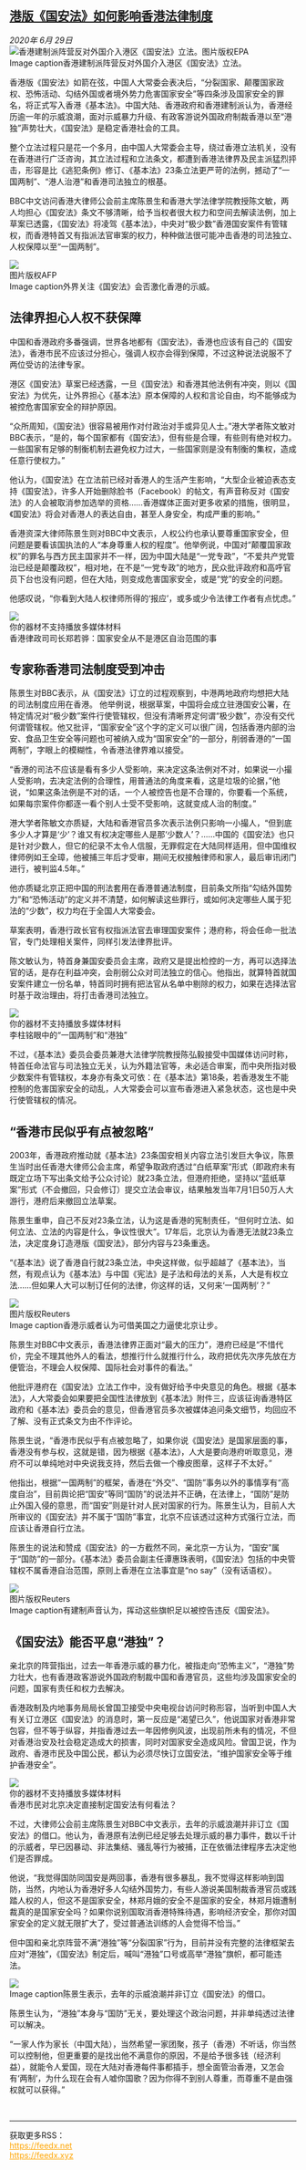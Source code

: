 <!--1593398722000-->
[港版《国安法》如何影响香港法律制度](http://www.bbc.com/zhongwen/simp/chinese-news-53209530)
------

<div><i>2020年 6月 29日</i></div><div><div class="story-body__inner" property="articleBody"><div class="media-landscape has-caption full-width lead"><span class="image-and-copyright-container"><img class="js-image-replace" alt="香港建制派阵营反对外国介入港区《国安法》立法。" src="https://images.weserv.nl/?url=ichef.bbci.co.uk/news/640/cpsprodpb/5764/production/_113127322_hi062144398.jpg"><span class="off-screen">图片版权</span><span class="story-image-copyright">EPA</span></span><figcaption class="media-caption"><span class="off-screen">Image caption</span><span class="media-caption__text">香港建制派阵营反对外国介入港区《国安法》立法。</span></figcaption></div><p class="story-body__introduction">香港版《国安法》如箭在弦，中国人大常委会表决后，“分裂国家、颠覆国家政权、恐怖活动、勾结外国或者境外势力危害国家安全”等四条涉及国家安全的罪名，将正式写入香港《基本法》。中国大陆、香港政府和香港建制派认为，香港经历逾一年的示威浪潮，面对示威暴力升级、有政客游说外国政府制裁香港以至“港独”声势壮大，《国安法》是稳定香港社会的工具。</p><div id="bbccom_mpu_3" class="bbccom_slot mpu-ad" aria-hidden="true"><div class="bbccom_advert"></div></div><p>整个立法过程只是花一个多月，由中国人大常委会主导，绕过香港立法机关，没有在香港进行广泛咨询，其立法过程和立法条文，都遭到香港法律界及民主派猛烈抨击，形容是比《逃犯条例》修订、《基本法》23条立法更严苛的法例，撼动了“一国两制”、“港人治港”和香港司法独立的根基。</p><p>BBC中文访问香港大律师公会前主席陈景生和香港大学法律学院教授陈文敏，两人均担心《国安法》条文不够清晰，给予当权者很大权力和空间去解读法例，加上草案已透露，《国安法》将凌驾《基本法》，中央对“极少数”香港国安案件有管辖权，而香港特首又有指派法官审案的权力，种种做法很可能冲击香港的司法独立、人权保障以至“一国两制”。</p><div id="bbccom_mpu_1_2" class="bbccom_slot mpu-ad" aria-hidden="true"><div class="bbccom_advert"></div></div><div class="media-landscape has-caption full-width"><span class="image-and-copyright-container"><img src="https://images.weserv.nl/?url=ichef.bbci.co.uk/news/640/cpsprodpb/A584/production/_113127324_hi061923282.jpg"><br><span class="off-screen">图片版权</span><span class="story-image-copyright">AFP</span></span><figcaption class="media-caption"><span class="off-screen">Image caption</span><span class="media-caption__text">外界关注《国安法》会否激化香港的示威。</span></figcaption></div><h2 class="story-body__crosshead">法律界担心人权不获保障</h2><p>中国和香港政府多番强调，世界各地都有《国安法》，香港也应该有自己的《国安法》，香港市民不应该过分担心，强调人权亦会得到保障，不过这种说法说服不了两位受访的法律专家。</p><p>港区《国安法》草案已经透露，一旦《国安法》和香港其他法例有冲突，则以《国安法》为优先，让外界担心《基本法》原本保障的人权和言论自由，均不能够成为被控危害国家安全的辩护原因。</p><p>“众所周知，《国安法》很容易被用作对付政治对手或异见人士。”港大学者陈文敏对BBC表示，“是的，每个国家都有《国安法》，但有些是合理，有些则有绝对权力。一些国家有足够的制衡机制去避免权力过大，一些国家则是没有制衡的集权，造成任意行使权力。”</p><p>他认为，《国安法》在立法前已经对香港人的生活产生影响，“大型企业被迫表态支持《国安法》，许多人开始删除脸书（Facebook）的帖文，有声音称反对《国安法》的人会被取消参加选举的资格……香港媒体正面对更多收紧的措施，很明显，《国安法》将会对香港人的表达自由，甚至人身安全，构成严重的影响。”</p><p>香港资深大律师陈景生则对BBC中文表示，人权公约也承认要尊重国家安全，但问题是要看该国执法的人“本身尊重人权的程度”。他举例说，中国对“颠覆国家政权”的罪名与西方民主国家并不一样，因为中国大陆是“一党专政”，“不爱共产党管治已经是颠覆政权”，相对地，在不是“一党专政”的地方，民众批评政府和高呼官员下台也没有问题，但在大陆，则变成危害国家安全，或是“党”的安全的问题。</p><p>他感叹说，“你看到大陆人权律师所得的‘报应’，或多或少令法律工作者有点忧虑。”</p><div class="media-with-caption"><div class="player-with-placeholder"><img class="media-placeholder player-with-placeholder__image narrative-video-placeholder" src="https://images.weserv.nl/?url=ichef.bbci.co.uk/images/ic/720x405/p08fnq0n.jpg"><div class="player-with-placeholder__caption">你的器材不支持播放多媒体材料</div><div class="player-with-placeholder"><div class="media-player-wrapper"><div class="js-media-player-unprocessed media-player" data-playable='{"settings":{"counterName":"zhongwensimp.chinese_news.story.53209530.page","edition":"US","pageType":"eav2","uniqueID":"53209530","ui":{"locale":{"lang":"zh-hans"}},"externalEmbedUrl":"https:\/\/www.bbc.com\/zhongwen\/simp\/chinese-news-53209530\/embed","insideIframe":false,"statsObject":{"clipPID":"p08fnpkg"},"playlistObject":{"title":"\u9999\u6e2f\u5f8b\u653f\u53f8\u53f8\u957f\u90d1\u82e5\u9a85\uff1a\u56fd\u5bb6\u5b89\u5168\u4ece\u4e0d\u662f\u6e2f\u533a\u81ea\u6cbb\u8303\u56f4\u7684\u4e8b","holdingImageURL":"https:\/\/ichef.bbci.co.uk\/images\/ic\/$recipe\/p08fnq0n.jpg","guidance":"","embedRights":"allowed","summary":"\u9999\u6e2f\u5f8b\u653f\u53f8\u53f8\u957f\u90d1\u82e5\u9a85\uff1a\u56fd\u5bb6\u5b89\u5168\u4ece\u4e0d\u662f\u6e2f\u533a\u81ea\u6cbb\u8303\u56f4\u7684\u4e8b","liveRewind":false,"simulcast":false,"items":[{"vpid":"p08fnpkj","live":false,"duration":471,"kind":"programme"}]}},"otherSettings":{"advertisingAllowed":true,"continuousPlayCfg":{"enabled":false},"isAutoplayOnForAudience":false}}'></div></div></div></div>    <figcaption class="media-with-caption__caption"><span class="off-screen"></span>香港律政司司长郑若骅：国家安全从不是港区自治范围的事</figcaption></div><h2 class="story-body__crosshead">专家称香港司法制度受到冲击</h2><p>陈景生对BBC表示，从《国安法》订立的过程观察到，中港两地政府均想把大陆的司法制度应用在香港。 他举例说，根据草案，中国将会成立驻港国安公署，在特定情况对“极少数”案件行使管辖权，但没有清晰界定何谓“极少数”，亦没有交代何谓管辖权。他又批评，“国家安全”这个字的定义可以很广阔，包括香港内部的治安、食品卫生安全等问题也可被纳入成为“国家安全”的一部分，削弱香港的“一国两制”，字眼上的模糊性，令香港法律界难以接受。</p><p>“香港的司法不应该是看有多少人受影响，来决定这条法例对不对，如果说一小撮人受影响，去决定法例的合理性，用普通法的角度来看，这是垃圾的论据，”他说，“如果这条法例是不对的话，一个人被控告也是不合理的，你要看一个系统，如果每宗案件你都逐一看个别人士受不受影响，这就变成人治的制度。”</p><p>港大学者陈敏文亦质疑，大陆和香港官员多次表示法例只影响一小撮人，“但到底多少人才算是‘少’？谁又有权决定哪些人是那‘少数人’？……中国的《国安法》也只是针对少数人，但它的纪录不太令人信服，无罪假定在大陆同样适用，但中国维权律师例如王全璋，他被捕三年后才受审，期间无权接触律师和家人，最后审讯闭门进行，被判监4.5年。”</p><p>他亦质疑北京正把中国的刑法套用在香港普通法制度，目前条文所指“勾结外国势力”和“恐怖活动”的定义并不清楚，如何解读这些罪行，或如何决定哪些人属于犯法的“少数”，权力均在于全国人大常委会。</p><p>草案表明，香港行政长官有权指派法官去审理国安案件；港府称，将会任命一批法官，专门处理相关案件，同样引发法律界批评。 </p><p>陈文敏认为，特首身兼国安委员会主席，政府又是提出检控的一方，再可以选择法官的话，是存在利益冲突，会削弱公众对司法独立的信心。他指出，就算特首就国安案件建立一份名单，特首同时拥有把法官从名单中剔除的权力，如果在选择法官时基于政治理由，将打击香港司法独立。</p><div class="media-with-caption"><div class="player-with-placeholder"><img class="media-placeholder player-with-placeholder__image narrative-video-placeholder" src="https://images.weserv.nl/?url=ichef.bbci.co.uk/images/ic/720x405/p08dfbpc.jpg"><div class="player-with-placeholder__caption">你的器材不支持播放多媒体材料</div><div class="player-with-placeholder"><div class="media-player-wrapper"><div class="js-media-player-unprocessed media-player" data-playable='{"settings":{"counterName":"zhongwensimp.chinese_news.story.53209530.page","edition":"US","pageType":"eav2","uniqueID":"53209530","ui":{"locale":{"lang":"zh-hans"}},"externalEmbedUrl":"https:\/\/www.bbc.com\/zhongwen\/simp\/chinese-news-53209530\/embed","insideIframe":false,"statsObject":{"clipPID":"p08dcvyf"},"playlistObject":{"title":"\u674e\u67f1\u94ed\u773c\u4e2d\u7684\u201c\u4e00\u56fd\u4e24\u5236\u201d\u548c\u201c\u6e2f\u72ec\u201d","holdingImageURL":"https:\/\/ichef.bbci.co.uk\/images\/ic\/$recipe\/p08dfbpc.jpg","guidance":"","embedRights":"allowed","summary":"\u674e\u67f1\u94ed\u773c\u4e2d\u7684\u201c\u4e00\u56fd\u4e24\u5236\u201d\u548c\u201c\u6e2f\u72ec\u201d","liveRewind":false,"simulcast":false,"items":[{"vpid":"p08dfbkl","live":false,"duration":489,"kind":"programme"}]}},"otherSettings":{"advertisingAllowed":true,"continuousPlayCfg":{"enabled":false},"isAutoplayOnForAudience":false}}'></div></div></div></div>    <figcaption class="media-with-caption__caption"><span class="off-screen"></span>李柱铭眼中的“一国两制”和“港独”</figcaption></div><p>不过，《基本法》委员会委员兼港大法律学院教授陈弘毅接受中国媒体访问时称，特首任命法官与司法独立无关，认为外籍法官等，未必适合审案，而中央所指对极少数案件有管辖权，本身亦有条文可依：在《基本法》第18条，若香港发生不能控制的危害国家安全的动乱，人大常委会可以宣布香港进入紧急状态，这也是中央行使管辖权的情况。</p><h2 class="story-body__crosshead">“香港市民似乎有点被忽略”</h2><p>2003年，香港政府推动就《基本法》23条国安相关内容立法引发巨大争议，陈景生当时出任香港大律师公会主席，希望争取政府透过“白纸草案”形式（即政府未有既定立场下写出条文给予公众讨论）就23条立法，但港府拒绝，坚持以“蓝纸草案”形式（不会撤回，只会修订）提交立法会审议，结果触发当年7月1日50万人大游行，港府后来撤回立法草案。</p><p>陈景生重申，自己不反对23条立法，认为这是香港的宪制责任，“但何时立法、如何立法、立法的内容是什么，争议性很大”。17年后，北京认为香港无法就23条立法，决定度身订造港版《国安法》，部分内容与23条重迭。</p><p>“《基本法》说了香港自行就23条立法，中央这样做，似乎超越了《基本法》，当然，有观点认为《基本法》与中国《宪法》是子法和母法的关系，人大是有权立法……但如果人大可以制订任何的法律，你这样的话，又何来‘一国两制’？”</p><div class="media-landscape has-caption full-width"><span class="image-and-copyright-container"><img src="https://images.weserv.nl/?url=ichef.bbci.co.uk/news/640/cpsprodpb/771B/production/_109919403_hi056344102.jpg"><br><span class="off-screen">图片版权</span><span class="story-image-copyright">Reuters</span></span><figcaption class="media-caption"><span class="off-screen">Image caption</span><span class="media-caption__text">香港示威者认为可借美国之力逼使北京让步。</span></figcaption></div><p>陈景生对BBC中文表示，香港法律界正面对“最大的压力”，港府已经是“不惜代价，完全不理其他外人的看法，想推行什么就推行什么，政府把优先次序先放在方便管治，不理会人权保障、国际社会对事件的看法。”</p><p>他批评港府在《国安法》立法工作中，没有做好给予中央意见的角色。根据《基本法》，人大常委会如果要把全国性法律放到《基本法》附件三，应该征询香港特区政府和《基本法》委员会的意见，但香港官员多次被媒体追问条文细节，均回应不了解、没有正式条文为由不作评论。</p><p>陈景生说，“香港市民似乎有点被忽略了，如果你说《国安法》是国家层面的事，香港没有参与权，这就是错，因为根据《基本法》，人大是要向港府听取意见，港府不可以单纯地对中央说我支持，然后去做一个橡皮图章，这样子不太好。”</p><p>他指出，根据“一国两制”的框架，香港在“外交”、“国防”事务以外的事情享有“高度自治”，目前舆论把“国安”等同“国防”的说法并不正确，在法律上，“国防”是防止外国入侵的意思，而“国安”则是针对人民对国家的行为。陈景生认为，目前人大所审议的《国安法》并不属于“国防”事宜，北京不应该透过这种方式强行立法，而应该让香港自行立法。</p><p>陈景生的说法和赞成《国安法》的一方截然不同，亲北京一方认为，“国安”属于“国防”的一部分。《基本法》委员会副主任谭惠珠表明，《国安法》包括的中央管辖权不属香港自治范围，原则上香港在立法事宜是“no say”（没有话语权）。</p><div class="media-landscape has-caption full-width"><span class="image-and-copyright-container"><img src="https://images.weserv.nl/?url=ichef.bbci.co.uk/news/640/cpsprodpb/F3A4/production/_113127326_hi061920435.jpg"><br><span class="off-screen">图片版权</span><span class="story-image-copyright">Reuters</span></span><figcaption class="media-caption"><span class="off-screen">Image caption</span><span class="media-caption__text">有建制声音认为，挥动这些旗帜足以被控告违反《国安法》。</span></figcaption></div><h2 class="story-body__crosshead">《国安法》能否平息“港独”？</h2><p>亲北京的阵营指出，过去一年香港示威的暴力化，被指走向“恐怖主义”，“港独”势力壮大，也有香港政客游说外国政府制裁中国和香港官员，这些均涉及国家安全的问题，国家有责任和权力去解决。</p><p>香港政制及内地事务局局长曾国卫接受中央电视台访问时称形容，当听到中国人大有关订立港区《国安法》的消息时，第一反应是“渴望已久”，他说国家对香港非常包容，但不等于纵容，并指香港过去一年因修例风波，出现前所未有的情况，不但对香港治安及社会稳定造成大的损害，同时对国家安全造成风险。曾国卫说，作为政府、香港市民及中国公民，都认为必须尽快订立国安法，“维护国家安全等于维护香港安全”。</p><div class="media-with-caption"><div class="player-with-placeholder"><img class="media-placeholder player-with-placeholder__image narrative-video-placeholder" src="https://images.weserv.nl/?url=ichef.bbci.co.uk/images/ic/720x405/p08dygs4.jpg"><div class="player-with-placeholder__caption">你的器材不支持播放多媒体材料</div><div class="player-with-placeholder"><div class="media-player-wrapper"><div class="js-media-player-unprocessed media-player" data-playable='{"settings":{"counterName":"zhongwensimp.chinese_news.story.53209530.page","edition":"US","pageType":"eav2","uniqueID":"53209530","ui":{"locale":{"lang":"zh-hans"}},"externalEmbedUrl":"https:\/\/www.bbc.com\/zhongwen\/simp\/chinese-news-53209530\/embed","insideIframe":false,"statsObject":{"clipPID":"p08dyflx"},"playlistObject":{"title":"\u9999\u6e2f\u5e02\u6c11\u5bf9\u5317\u4eac\u51b3\u5b9a\u76f4\u63a5\u5236\u5b9a\u56fd\u5b89\u6cd5\u6709\u4f55\u770b\u6cd5\uff1f","holdingImageURL":"https:\/\/ichef.bbci.co.uk\/images\/ic\/$recipe\/p08dygs4.jpg","guidance":"","embedRights":"allowed","summary":"\u9999\u6e2f\u5e02\u6c11\u5bf9\u5317\u4eac\u51b3\u5b9a\u76f4\u63a5\u5236\u5b9a\u56fd\u5b89\u6cd5\u6709\u4f55\u770b\u6cd5\uff1f","liveRewind":false,"simulcast":false,"items":[{"vpid":"p08dyflz","live":false,"duration":210,"kind":"programme"}]}},"otherSettings":{"advertisingAllowed":true,"continuousPlayCfg":{"enabled":false},"isAutoplayOnForAudience":false}}'></div></div></div></div>    <figcaption class="media-with-caption__caption"><span class="off-screen"></span>香港市民对北京决定直接制定国安法有何看法？</figcaption></div><p>不过，大律师公会前主席陈景生对BBC中文表示，去年的示威浪潮并非订立《国安法》的借口。他认为，香港原有法例已经足够去处理示威的暴力事件，数以千计的示威者，早已因暴动、非法集结、骚乱等行为被捕，正在依循法律程序去决定他们是否罪成。</p><p>他说，“我觉得国防同国安是两回事，香港有很多暴乱，我不觉得这样影响到国防，当然，内地认为香港好多人勾结外国势力，有些人游说美国制裁香港官员或践踏人权的人，但这不是国家安全，林郑月娥的安全不是国家的安全，林郑月娥遭制裁真的是国家安全吗？如果你说别国取消香港特殊待遇，影响经济安全，那你对国家安全的定义就无限扩大了，受过普通法训练的人会觉得不恰当。”</p><p>但中国和亲北京阵营不满“港独”等“分裂国家”行为，目前并没有完整的法律框架去应对“港独”，《国安法》制定后，喊叫“港独”口号或高举“港独”旗帜，都可能违法。</p><div class="media-landscape has-caption full-width"><span class="image-and-copyright-container"><img src="https://images.weserv.nl/?url=ichef.bbci.co.uk/news/640/cpsprodpb/141C4/production/_113127328_img_4112.jpg"><br></span><figcaption class="media-caption"><span class="off-screen">Image caption</span><span class="media-caption__text">陈景生表示，去年的示威浪潮并非订立《国安法》的借口。</span></figcaption></div><p>陈景生认为，“港独”本身与“国防”无关，要处理这个政治问题，并非单纯透过法律可以解决。</p><p>“一家人作为家长（中国大陆），当然希望一家团聚，孩子（香港）不听话，你当然可以控制他，但更重要的是找出他不满意你的原因，不是给予很多钱（经济利益），就能令人爱国，现在大陆对香港每件事都插手，想全面管治香港，又怎会有‘两制’，为什么现在会有人嘘你国歌？因为你得不到别人尊重，而尊重不是由强权就可以获得。”</p></div></div><br><hr><div>获取更多RSS：<br><a href="https://feedx.net" style="color:orange" target="_blank">https://feedx.net</a> <br><a href="https://feedx.xyz" style="color:orange" target="_blank">https://feedx.xyz</a><br></div>
